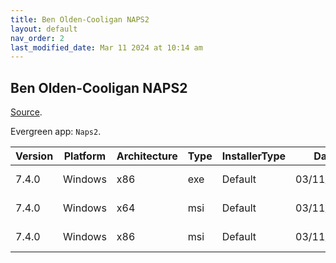 ```yaml
---
title: Ben Olden-Cooligan NAPS2
layout: default
nav_order: 2
last_modified_date: Mar 11 2024 at 10:14 am
---
```


## Ben Olden-Cooligan NAPS2

[Source](https://www.naps2.com/).

Evergreen app: `Naps2`.

| Version | Platform | Architecture | Type | InstallerType | Date       | Size     | URI                                                                                |
| ------- | -------- | ------------ | ---- | ------------- | ---------- | -------- | ---------------------------------------------------------------------------------- |
| 7.4.0   | Windows  | x86          | exe  | Default       | 03/11/2024 | 12502723 | https://github.com/cyanfish/naps2/releases/download/v7.4.0/naps2-7.4.0-win.exe     |
| 7.4.0   | Windows  | x64          | msi  | Default       | 03/11/2024 | 12578671 | https://github.com/cyanfish/naps2/releases/download/v7.4.0/naps2-7.4.0-win-x64.msi |
| 7.4.0   | Windows  | x86          | msi  | Default       | 03/11/2024 | 12349293 | https://github.com/cyanfish/naps2/releases/download/v7.4.0/naps2-7.4.0-win-x86.msi |
